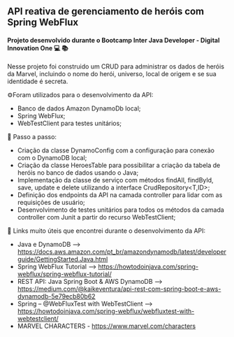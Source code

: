 ## API reativa de gerenciamento de heróis com Spring WebFlux

#### Projeto desenvolvido durante o Bootcamp Inter Java Developer - Digital Innovation One 💻 📚

Nesse projeto foi construido um CRUD para administrar os dados de heróis da Marvel, incluindo o nome do herói, universo, 
local de origem e se sua identidade é secreta.

⚙️Foram utilizados para o desenvolvimento da API:
- Banco de dados Amazon DynamoDb local;
- Spring WebFlux;
- WebTestClient para testes unitários;

👣 Passo a passo:
- Criação da classe DynamoConfig com a configuração para conexão com o DynamoDB local;
- Criação da classe HeroesTable para possibilitar a criação da tabela de heróis no banco de dados usando o Java;
- Implementação da classe de serviço com métodos findAll, findById, save, update e delete utilizando a interface CrudRepository<T,ID>;
- Definição dos endpoints da API na camada controller para lidar com as requisições de usuário;
- Desenvolvimento de testes unitários para todos os métodos da camada controller com Junit a partir do recurso WebTestClient;

🔗 Links muito úteis que encontrei durante o desenvolvimento da API:
- Java e DynamoDB --> https://docs.aws.amazon.com/pt_br/amazondynamodb/latest/developerguide/GettingStarted.Java.html
- Spring WebFlux Tutorial --> https://howtodoinjava.com/spring-webflux/spring-webflux-tutorial/
- REST API: Java Spring Boot & AWS DynamoDB --> https://medium.com/@kaikeventura/api-rest-com-spring-boot-e-aws-dynamodb-5e79ecb80b62
- Spring – @WebFluxTest with WebTestClient --> https://howtodoinjava.com/spring-webflux/webfluxtest-with-webtestclient/
- MARVEL CHARACTERS - https://www.marvel.com/characters
